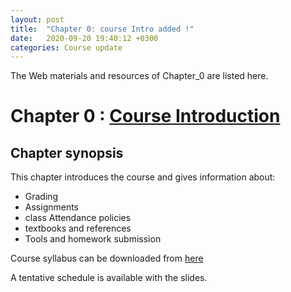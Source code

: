 ```yaml
---
layout: post
title:  "Chapter 0: course Intro added !"
date:   2020-09-20 19:40:12 +0300
categories: Course update
---
```


The Web materials and resources of Chapter_0 are listed here.

# Chapter 0 : [Course Introduction](https://github.com/neilabenlakhal/neilabenlakhal.github.io/tree/master/2020-2021Lecture/SOC/Chapter_0)

## Chapter synopsis

This chapter introduces the course and gives information about:

- Grading
- Assignments 
- class Attendance  policies 
- textbooks and references
- Tools and homework submission
  
Course syllabus can be downloaded from [here](https://github.com/neilabenlakhal/neilabenlakhal.github.io/tree/master/2020-2021Lecture/SOC/Syllabus_SOC2021NeilaBenLakhal.pdf)

A tentative schedule is available with the slides.